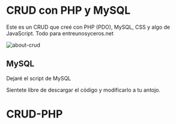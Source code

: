 # CRUD con PHP y MySQL 

Este es un CRUD que creé con PHP (PDO), MySQL, CSS y algo de JavaScript. Todo para entreunosyceros.net

![about-crud](https://user-images.githubusercontent.com/6242827/227186330-cabe42e4-3251-4e03-9810-ea768178b1f2.png)

## MySQL

Dejaré el script de MySQL 

Sientete libre de descargar el código y modificarlo a tu antojo.

# CRUD-PHP
